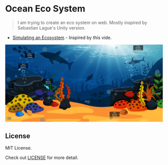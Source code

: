 # Ocean Eco System

> I am trying to create an eco system on web. Mostly inspired by Sebastian Lague's Unity version.

- [Simulating an Ecosystem](https://youtu.be/r_It_X7v-1E) - Inspired by this vide.

![Thumbnail](assets/thumb.PNG)

## License

MIT License.

Check out [LICENSE](./LICENSE) for more detail.
